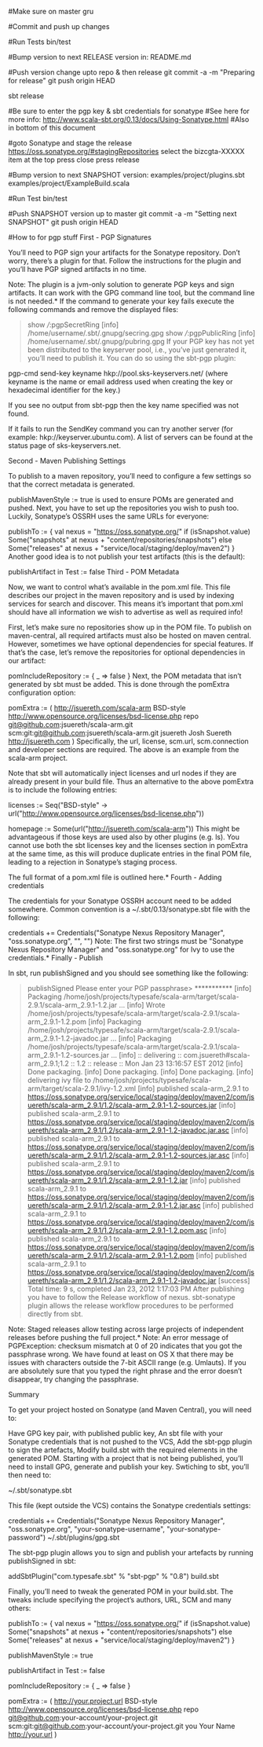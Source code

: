 


#Make sure on master
gru

#Commit and push up changes

#Run Tests
bin/test

#Bump version to next RELEASE version in:
  README.md

#Push version change upto repo & then release
git commit -a -m "Preparing for release"
git push origin HEAD

sbt release

#Be sure to enter the pgp key & sbt credentials for sonatype
#See here for more info: http://www.scala-sbt.org/0.13/docs/Using-Sonatype.html
#Also in bottom of this document

#goto Sonatype and stage the release
https://oss.sonatype.org/#stagingRepositories
select the bizcgta-XXXXX item at the top
press close
press release

#Bump version to next SNAPSHOT version:
  examples/project/plugins.sbt
  examples/project/ExampleBuild.scala

#Run Test
bin/test

#Push SNAPSHOT version up to master
git commit -a -m "Setting next SNAPSHOT"
git push origin HEAD


#How to for pgp stuff
First - PGP Signatures 

You’ll need to PGP sign your artifacts for the Sonatype repository. Don’t worry, there’s a plugin for that. Follow the instructions for the plugin and you’ll have PGP signed artifacts in no time.

Note: The plugin is a jvm-only solution to generate PGP keys and sign artifacts. It can work with the GPG command line tool, but the command line is not needed.*
If the command to generate your key fails execute the following commands and remove the displayed files:

> show */*:pgpSecretRing
[info] /home/username/.sbt/.gnupg/secring.gpg
> show */*:pgpPublicRing
[info] /home/username/.sbt/.gnupg/pubring.gpg
If your PGP key has not yet been distributed to the keyserver pool, i.e., you’ve just generated it, you’ll need to publish it. You can do so using the sbt-pgp plugin:

pgp-cmd send-key keyname hkp://pool.sks-keyservers.net/
(where keyname is the name or email address used when creating the key or hexadecimal identifier for the key.)

If you see no output from sbt-pgp then the key name specified was not found.

If it fails to run the SendKey command you can try another server (for example: hkp://keyserver.ubuntu.com). A list of servers can be found at the status page of sks-keyservers.net.

Second - Maven Publishing Settings 

To publish to a maven repository, you’ll need to configure a few settings so that the correct metadata is generated.

publishMavenStyle := true
is used to ensure POMs are generated and pushed. Next, you have to set up the repositories you wish to push too. Luckily, Sonatype’s OSSRH uses the same URLs for everyone:

publishTo := {
  val nexus = "https://oss.sonatype.org/"
  if (isSnapshot.value)
    Some("snapshots" at nexus + "content/repositories/snapshots")
  else
    Some("releases"  at nexus + "service/local/staging/deploy/maven2")
}
Another good idea is to not publish your test artifacts (this is the default):

publishArtifact in Test := false
Third - POM Metadata 

Now, we want to control what’s available in the pom.xml file. This file describes our project in the maven repository and is used by indexing services for search and discover. This means it’s important that pom.xml should have all information we wish to advertise as well as required info!

First, let’s make sure no repositories show up in the POM file. To publish on maven-central, all required artifacts must also be hosted on maven central. However, sometimes we have optional dependencies for special features. If that’s the case, let’s remove the repositories for optional dependencies in our artifact:

pomIncludeRepository := { _ => false }
Next, the POM metadata that isn’t generated by sbt must be added. This is done through the pomExtra configuration option:

pomExtra := (
  <url>http://jsuereth.com/scala-arm</url>
  <licenses>
    <license>
      <name>BSD-style</name>
      <url>http://www.opensource.org/licenses/bsd-license.php</url>
      <distribution>repo</distribution>
    </license>
  </licenses>
  <scm>
    <url>git@github.com:jsuereth/scala-arm.git</url>
    <connection>scm:git:git@github.com:jsuereth/scala-arm.git</connection>
  </scm>
  <developers>
    <developer>
      <id>jsuereth</id>
      <name>Josh Suereth</name>
      <url>http://jsuereth.com</url>
    </developer>
  </developers>)
Specifically, the url, license, scm.url, scm.connection and developer sections are required. The above is an example from the scala-arm project.

Note that sbt will automatically inject licenses and url nodes if they are already present in your build file. Thus an alternative to the above pomExtra is to include the following entries:

licenses := Seq("BSD-style" -> url("http://www.opensource.org/licenses/bsd-license.php"))

homepage := Some(url("http://jsuereth.com/scala-arm"))
This might be advantageous if those keys are used also by other plugins (e.g. ls). You cannot use both the sbt licenses key and the licenses section in pomExtra at the same time, as this will produce duplicate entries in the final POM file, leading to a rejection in Sonatype’s staging process.

The full format of a pom.xml file is outlined here.*
Fourth - Adding credentials 

The credentials for your Sonatype OSSRH account need to be added somewhere. Common convention is a ~/.sbt/0.13/sonatype.sbt file with the following:

credentials += Credentials("Sonatype Nexus Repository Manager",
                           "oss.sonatype.org",
                           "<your username>",
                           "<your password>")
Note: The first two strings must be "Sonatype Nexus Repository Manager" and "oss.sonatype.org" for Ivy to use the credentials.*
Finally - Publish 

In sbt, run publishSigned and you should see something like the following:

> publishSigned
Please enter your PGP passphrase> ***********
[info] Packaging /home/josh/projects/typesafe/scala-arm/target/scala-2.9.1/scala-arm_2.9.1-1.2.jar ...
[info] Wrote /home/josh/projects/typesafe/scala-arm/target/scala-2.9.1/scala-arm_2.9.1-1.2.pom
[info] Packaging /home/josh/projects/typesafe/scala-arm/target/scala-2.9.1/scala-arm_2.9.1-1.2-javadoc.jar ...
[info] Packaging /home/josh/projects/typesafe/scala-arm/target/scala-2.9.1/scala-arm_2.9.1-1.2-sources.jar ...
[info] :: delivering :: com.jsuereth#scala-arm_2.9.1;1.2 :: 1.2 :: release :: Mon Jan 23 13:16:57 EST 2012
[info] Done packaging.
[info] Done packaging.
[info] Done packaging.
[info]  delivering ivy file to /home/josh/projects/typesafe/scala-arm/target/scala-2.9.1/ivy-1.2.xml
[info]  published scala-arm_2.9.1 to https://oss.sonatype.org/service/local/staging/deploy/maven2/com/jsuereth/scala-arm_2.9.1/1.2/scala-arm_2.9.1-1.2-sources.jar
[info]  published scala-arm_2.9.1 to https://oss.sonatype.org/service/local/staging/deploy/maven2/com/jsuereth/scala-arm_2.9.1/1.2/scala-arm_2.9.1-1.2-javadoc.jar.asc
[info]  published scala-arm_2.9.1 to https://oss.sonatype.org/service/local/staging/deploy/maven2/com/jsuereth/scala-arm_2.9.1/1.2/scala-arm_2.9.1-1.2-sources.jar.asc
[info]  published scala-arm_2.9.1 to https://oss.sonatype.org/service/local/staging/deploy/maven2/com/jsuereth/scala-arm_2.9.1/1.2/scala-arm_2.9.1-1.2.jar
[info]  published scala-arm_2.9.1 to https://oss.sonatype.org/service/local/staging/deploy/maven2/com/jsuereth/scala-arm_2.9.1/1.2/scala-arm_2.9.1-1.2.jar.asc
[info]  published scala-arm_2.9.1 to https://oss.sonatype.org/service/local/staging/deploy/maven2/com/jsuereth/scala-arm_2.9.1/1.2/scala-arm_2.9.1-1.2.pom.asc
[info]  published scala-arm_2.9.1 to https://oss.sonatype.org/service/local/staging/deploy/maven2/com/jsuereth/scala-arm_2.9.1/1.2/scala-arm_2.9.1-1.2.pom
[info]  published scala-arm_2.9.1 to https://oss.sonatype.org/service/local/staging/deploy/maven2/com/jsuereth/scala-arm_2.9.1/1.2/scala-arm_2.9.1-1.2-javadoc.jar
[success] Total time: 9 s, completed Jan 23, 2012 1:17:03 PM
After publishing you have to follow the Release workflow of nexus. sbt-sonatype plugin allows the release workflow procedures to be performed directly from sbt.

Note: Staged releases allow testing across large projects of independent releases before pushing the full project.*
Note: An error message of PGPException: checksum mismatch at 0 of 20 indicates that you got the passphrase wrong. We have found at least on OS X that there may be issues with characters outside the 7-bit ASCII range (e.g. Umlauts). If you are absolutely sure that you typed the right phrase and the error doesn’t disappear, try changing the passphrase.

Summary 

To get your project hosted on Sonatype (and Maven Central), you will need to:

Have GPG key pair, with published public key,
An sbt file with your Sonatype credentials that is not pushed to the VCS,
Add the sbt-pgp plugin to sign the artefacts,
Modify build.sbt with the required elements in the generated POM.
Starting with a project that is not being published, you’ll need to install GPG, generate and publish your key. Swtiching to sbt, you’ll then need to:

~/.sbt/sonatype.sbt 

This file (kept outside the VCS) contains the Sonatype credentials settings:

credentials += Credentials("Sonatype Nexus Repository Manager",
                           "oss.sonatype.org",
                           "your-sonatype-username",
                           "your-sonatype-password")
~/.sbt/plugins/gpg.sbt 

The sbt-pgp plugin allows you to sign and publish your artefacts by running publishSigned in sbt:

addSbtPlugin("com.typesafe.sbt" % "sbt-pgp" % "0.8")
build.sbt 

Finally, you’ll need to tweak the generated POM in your build.sbt. The tweaks include specifying the project’s authors, URL, SCM and many others:

publishTo := {
  val nexus = "https://oss.sonatype.org/"
  if (isSnapshot.value)
    Some("snapshots" at nexus + "content/repositories/snapshots")
  else
    Some("releases" at nexus + "service/local/staging/deploy/maven2")
}

publishMavenStyle := true

publishArtifact in Test := false

pomIncludeRepository := { _ => false }

pomExtra := (
  <url>http://your.project.url</url>
  <licenses>
    <license>
      <name>BSD-style</name>
      <url>http://www.opensource.org/licenses/bsd-license.php</url>
      <distribution>repo</distribution>
    </license>
  </licenses>
  <scm>
    <url>git@github.com:your-account/your-project.git</url>
    <connection>scm:git:git@github.com:your-account/your-project.git</connection>
  </scm>
  <developers>
    <developer>
      <id>you</id>
      <name>Your Name</name>
      <url>http://your.url</url>
    </developer>
  </developers>
)